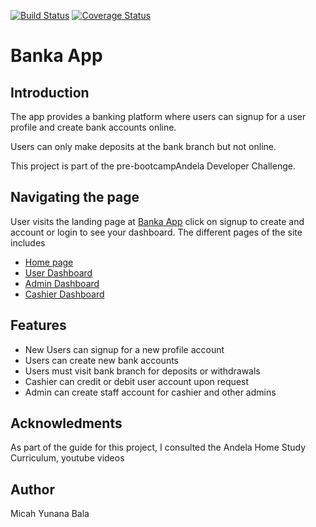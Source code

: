 [![Build Status](https://travis-ci.com/MicahBala/banka_app.svg?branch=develop)](https://travis-ci.com/MicahBala/banka_app) [![Coverage Status](https://coveralls.io/repos/github/MicahBala/banka_app/badge.svg?branch=develop)](https://coveralls.io/github/MicahBala/banka_app?branch=develop)

# Banka App

## Introduction

The app provides a banking platform where users can
signup for a user profile and create bank accounts online.

Users can only make deposits at the bank branch but not online.

This project is part of the pre-bootcampAndela Developer Challenge.

## Navigating the page

User visits the landing page at [Banka App](https://micahbala.github.io/banka_app) click on signup to create and account or login to see your dashboard.
The different pages of the site includes

- [Home page](https://micahbala.github.io/banka_app)
- [User Dashboard](https://micahbala.github.io/banka_app/user-dashboard.html)
- [Admin Dashboard](https://micahbala.github.io/banka_app/admin.html)
- [Cashier Dashboard](https://micahbala.github.io/banka_app/cashier.html)

## Features

- New Users can signup for a new profile account
- Users can create new bank accounts
- Users must visit bank branch for deposits or withdrawals
- Cashier can credit or debit user account upon request
- Admin can create staff account for cashier and other admins

## Acknowledments

As part of the guide for this project, I consulted the Andela Home Study Curriculum, youtube videos

## Author

Micah Yunana Bala
